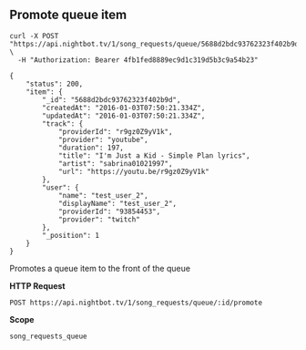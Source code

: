 ## Promote queue item

```cURL
curl -X POST "https://api.nightbot.tv/1/song_requests/queue/5688d2bdc93762323f402b9d/promote" \
  -H "Authorization: Bearer 4fb1fed8889ec9d1c319d5b3c9a54b23"

{
    "status": 200,
    "item": {
        "_id": "5688d2bdc93762323f402b9d",
        "createdAt": "2016-01-03T07:50:21.334Z",
        "updatedAt": "2016-01-03T07:50:21.334Z",
        "track": {
            "providerId": "r9gz0Z9yV1k",
            "provider": "youtube",
            "duration": 197,
            "title": "I'm Just a Kid - Simple Plan lyrics",
            "artist": "sabrina01021997",
            "url": "https://youtu.be/r9gz0Z9yV1k"
        },
        "user": {
            "name": "test_user_2",
            "displayName": "test_user_2",
            "providerId": "93854453",
            "provider": "twitch"
        },
        "_position": 1
    }
}
```

Promotes a queue item to the front of the queue

**HTTP Request**

`POST https://api.nightbot.tv/1/song_requests/queue/:id/promote`

**Scope**

`song_requests_queue`
